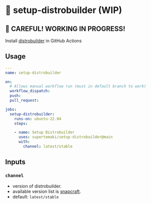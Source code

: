 # :construction: setup-distrobuilder (WIP)
## :rotating_light: CAREFUL! WORKING IN PROGRESS!

Install [distrobuilder](https://linuxcontainers.org/distrobuilder/introduction/) in GitHub Actions

## Usage

```yml
---
name: setup-distrobuilder

on:
  # Allows manual workflow run (must in default branch to work)
  workflow_dispatch:
  push:
  pull_request:

jobs:
  setup-distrobuilder:
    runs-on: ubuntu-22.04
    steps:

    - name: Setup Distrobuilder
      uses: supertemaki/setup-distrobuilder@main
      with:
        channel: latest/stable
```

## Inputs

### `channel`

- version of distrobuilder.
- available version list is [snapcraft](https://snapcraft.io/distrobuilder).
- default: `latest/stable`
